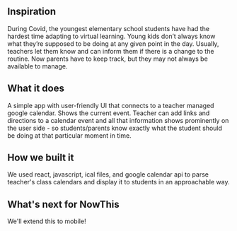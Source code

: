 ## Inspiration
During Covid, the youngest elementary school students have had the hardest time adapting to virtual learning.
Young kids don’t always know what they’re supposed to be doing at any given point in the day. Usually, teachers let them know and can inform them if there is a change to the routine. Now parents have to keep track, but they may not always be available to manage.
 
## What it does
A simple app with user-friendly UI that connects to a teacher managed google calendar. Shows the current event. Teacher can add links and directions to a calendar event and all that information shows prominently on the user side - so students/parents know exactly what the student should be doing at that particular moment in time. 

## How we built it
We used react, javascript, ical files, and google calendar api to parse teacher's class calendars and display it to students in an approachable way.

## What's next for NowThis
We'll extend this to mobile! 
